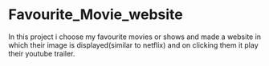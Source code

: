 # Favourite_Movie_website
In this project i choose my favourite movies or shows and made a website in which their image is displayed(similar to netflix) and on clicking them it play their youtube trailer.

